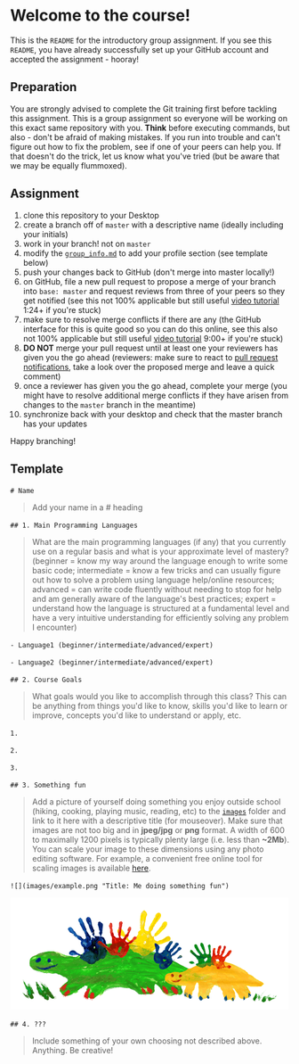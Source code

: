 # Welcome to the course!

This is the `README` for the introductory group assignment. If you see this `README`, you have already successfully set up your GitHub account and accepted the assignment - hooray!

## Preparation

You are strongly advised to complete the Git training first before tackling this assignment. This is a group assignment so everyone will be working on this exact same repository with you. **Think** before executing commands, but also - don't be afraid of making mistakes. If you run into trouble and can't figure out how to fix the problem, see if one of your peers can help you. If that doesn't do the trick, let us know what you've tried (but be aware that we may be equally flummoxed).

## Assignment

1. clone this repository to your Desktop
1. create a branch off of `master` with a descriptive name (ideally including your initials)
1. work in your branch! not on `master`
1. modify the [`group_info.md`](/group_info.md) to add your profile section (see template below)
1. push your changes back to GitHub (don't merge into master locally!)
1. on GitHub, file a new pull request to propose a merge of your branch into `base: master` and request reviews from three of your peers so they get notified    (see this not 100% applicable but still useful [video tutorial](https://www.youtube.com/watch?v=ZWMN5FxgdWI) 1:24+ if you're stuck)
1. make sure to resolve merge conflicts if there are any (the GitHub interface for this is quite good so you can do this online, see this also not 100% applicable but still useful [video tutorial](https://www.youtube.com/watch?v=k2NjjQxFEuA) 9:00+ if you're stuck)
1. **DO NOT** merge your pull request until at least one your reviewers has given you the go ahead (reviewers: make sure to react to [pull request notifications](https://github.com/notifications?query=reason%3Areview-requested), take a look over the proposed merge and leave a quick comment)
1. once a reviewer has given you the go ahead, complete your merge (you might have to resolve additional merge conflicts if they have arisen from changes to the `master` branch in the meantime)
1. synchronize back with your desktop and check that the master branch has your updates

Happy branching!

## Template

`# Name`

> Add your name in a \# heading

`## 1. Main Programming Languages`

> What are the main programming languages (if any) that you currently use on a regular basis and what is your approximate level of mastery? (beginner = know my way around the language enough to write some basic code; intermediate = know a few tricks and can usually figure out how to solve a problem using language help/online resources; advanced = can write code fluently without needing to stop for help and am generally aware of the language's best practices; expert = understand how the language is structured at a fundamental level and have a very intuitive understanding for efficiently solving any problem I encounter)

`- Language1 (beginner/intermediate/advanced/expert)`

`- Language2 (beginner/intermediate/advanced/expert)`

`## 2. Course Goals`

> What goals would you like to accomplish through this class? This can be anything from things you'd like to know, skills you'd like to learn or improve, concepts you'd like to understand or apply, etc.

`1. `

`2. `

`3. `

`## 3. Something fun`

> Add a picture of yourself doing something you enjoy outside school (hiking, cooking, playing music, reading, etc) to the [`images`](images) folder and link to it here with a descriptive title (for mouseover). Make sure that images are not too big and in **jpeg/jpg** or **png** format. A width of 600 to maximally 1200 pixels is typically plenty large (i.e. less than **~2Mb**). You can scale your image to these dimensions using any photo editing software. For example, a convenient free online tool for scaling images is available [here](https://www168.lunapic.com/editor/?action=scale).


`![](images/example.png "Title: Me doing something fun")`

![](images/example.png "Title: Me doing something fun")

`## 4. ???`

> Include something of your own choosing not described above. Anything. Be creative!
